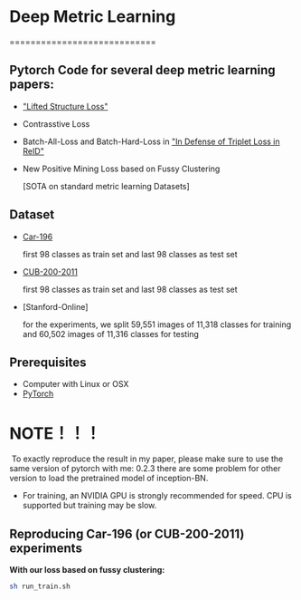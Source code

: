 # Deep Metric Learning
============================

## Pytorch Code for several deep metric learning papers:

- ["Lifted Structure Loss"](
https://www.cv-foundation.org/openaccess/content_cvpr_2016/papers/Song_Deep_Metric_Learning_CVPR_2016_paper.pdf)

- Contrasstive Loss 

- Batch-All-Loss and Batch-Hard-Loss in ["In Defense of Triplet Loss in ReID"](https://arxiv.org/abs/1703.07737)

- New Positive Mining Loss based on Fussy Clustering 

   [SOTA on standard metric learning Datasets]

## Dataset
- [Car-196](http://ai.stanford.edu/~jkrause/cars/car_dataset.html) 

   first 98 classes as train set and last 98 classes as test set
- [CUB-200-2011](http://www.vision.caltech.edu/visipedia/CUB-200.html)

  first 98 classes as train set and last 98 classes as test set
  
- [Stanford-Online] 
  
  for the experiments, we split 59,551 images of 11,318 classes for training and 60,502
images of 11,316 classes for testing
  
## Prerequisites
- Computer with Linux or OSX
- [PyTorch](http://pytorch.org)
  
 # NOTE！！！
  To exactly reproduce the result in my paper, please make sure to use the same version of pytorch with me: 0.2.3
  there are some problem for other version to load the pretrained model of inception-BN.
  
- For training, an NVIDIA GPU is strongly recommended for speed. CPU is supported but training may be slow.

## Reproducing Car-196 (or CUB-200-2011) experiments

**With our loss based on fussy clustering:**

```bash
sh run_train.sh
```
